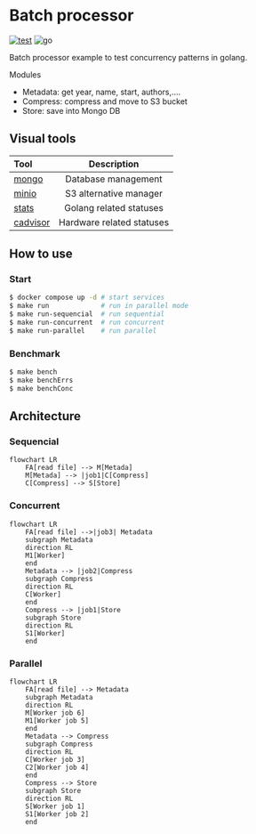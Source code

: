 # Batch processor
[![test](https://github.com/mfloriach/file_processor/actions/workflows/test.yml/badge.svg)](https://github.com/mfloriach/file_processor/actions/workflows/test.yml)
![go](https://img.shields.io/badge/go-1.22-blue)

Batch processor example to test concurrency patterns in golang.

Modules
- Metadata: get year, name, start, authors,....
- Compress: compress and move to S3 bucket
- Store: save into Mongo DB

## Visual tools

| Tool |  Description  |
|:-----|:--------:|
| [mongo](http://localhost:8082/)                   |Database management |
| [minio](http://127.0.0.1:9001)                    |S3 alternative manager  |
| [stats](http://localhost:18066/debug/statsview)   |Golang related statuses|
| [cadvisor](http://localhost:8080/docker)          |Hardware related statuses|

## How to use

### Start
```bash
$ docker compose up -d # start services
$ make run             # run in parallel mode
$ make run-sequencial  # run sequential
$ make run-concurrent  # run concurrent
$ make run-parallel    # run parallel
```

### Benchmark
```bash
$ make bench 
$ make benchErrs 
$ make benchConc 
```

## Architecture

### Sequencial
```mermaid
flowchart LR
    FA[read file] --> M[Metada]
    M[Metada] --> |job1|C[Compress]
    C[Compress] --> S[Store]
```

### Concurrent
```mermaid
flowchart LR
    FA[read file] -->|job3| Metadata
    subgraph Metadata
    direction RL
    M1[Worker]
    end
    Metadata --> |job2|Compress
    subgraph Compress
    direction RL
    C[Worker]
    end
    Compress --> |job1|Store
    subgraph Store
    direction RL
    S1[Worker]
    end
```

### Parallel
```mermaid
flowchart LR
    FA[read file] --> Metadata
    subgraph Metadata
    direction RL
    M[Worker job 6]
    M1[Worker job 5]
    end
    Metadata --> Compress
    subgraph Compress
    direction RL
    C[Worker job 3]
    C2[Worker job 4]
    end
    Compress --> Store
    subgraph Store
    direction RL
    S[Worker job 1]
    S1[Worker job 2]
    end
```


